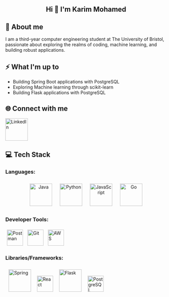 <h2 align="center">Hi 👋 I'm Karim Mohamed</h2>



## 🔭 About me 
I am a third-year computer engineering student at The University of Bristol, passionate about exploring the realms of coding, machine learning, and building robust applications.



## ⚡ What I'm up to
- Building Spring Boot applications with PostgreSQL
- Exploring Machine learning through scikit-learn
- Building Flask applications with PostgreSQL



## 🌐 Connect with me
<a href="https://www.linkedin.com/in/karimmohamed03/" target="_blank">
  <img alt="LinkedIn" width="70px" style="padding-right:10px;" src="https://cdn.jsdelivr.net/gh/devicons/devicon/icons/linkedin/linkedin-original.svg">
</a>
<br>



## 💻 Tech Stack

### Languages:
<p>
  <p align="center">
  <img src="https://cdn.jsdelivr.net/gh/devicons/devicon@latest/icons/java/java-original.svg" alt="Java" width="70" style="padding:10px;" />
  <img src="https://cdn.jsdelivr.net/gh/devicons/devicon@latest/icons/python/python-original.svg" alt="Python" width="70" style="padding:10px;" />
  <img src="https://cdn.jsdelivr.net/gh/devicons/devicon@latest/icons/javascript/javascript-plain.svg" alt="JavaScript" width="70" style="padding:10px;" />
  <img src="https://cdn.jsdelivr.net/gh/devicons/devicon@latest/icons/go/go-original-wordmark.svg" alt="Go" width="70" style="padding:10px;" />
</p>
</p>

### Developer Tools:
<p>
  <img src="https://cdn.jsdelivr.net/gh/devicons/devicon@latest/icons/postman/postman-original.svg" alt="Postman" width="50" style="padding:5px;" />
  <img src="https://cdn.jsdelivr.net/gh/devicons/devicon@latest/icons/git/git-original.svg" alt="Git" width="50" style="padding:5px;" />
  <img src="https://cdn.jsdelivr.net/gh/devicons/devicon@latest/icons/amazonwebservices/amazonwebservices-original-wordmark.svg" alt="AWS" width="50" style="padding:5px;" />
</p>

### Libraries/Frameworks:
<p>
  <img src="https://cdn.jsdelivr.net/gh/devicons/devicon@latest/icons/spring/spring-original-wordmark.svg" alt="Spring" width="70" style="padding:10px;" />
  <img src="https://cdn.jsdelivr.net/gh/devicons/devicon@latest/icons/react/react-original.svg" alt="React" width="50" style="padding:5px;" />
  <img src="https://cdn.jsdelivr.net/gh/devicons/devicon@latest/icons/flask/flask-original-wordmark.svg" alt="Flask" width="70" style="padding:10px;" />
  <img src="https://cdn.jsdelivr.net/gh/devicons/devicon@latest/icons/postgresql/postgresql-original.svg" alt="PostgreSQL" width="50" style="padding:5px;" />
</p>



